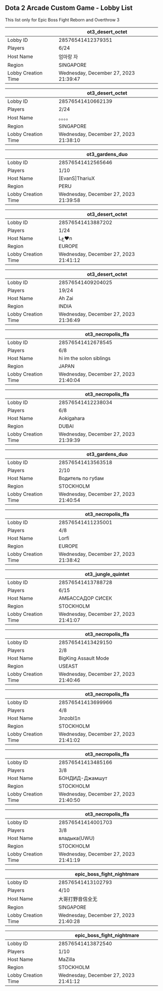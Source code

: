 ## Dota 2 Arcade Custom Game - Lobby List

This list only for Epic Boss Fight Reborn and Overthrow 3

|  | ot3_desert_octet |
| ------ | ------ |
| Lobby ID | 28576541412379351 |
| Players | 6/24 |
| Host Name | 엄마랑 자 |
| Region | SINGAPORE |
| Lobby Creation Time | Wednesday, December 27, 2023 21:39:47 |


|  | ot3_desert_octet |
| ------ | ------ |
| Lobby ID | 28576541410662139 |
| Players | 2/24 |
| Host Name | 。。。。 |
| Region | SINGAPORE |
| Lobby Creation Time | Wednesday, December 27, 2023 21:38:10 |


|  | ot3_gardens_duo |
| ------ | ------ |
| Lobby ID | 28576541412565646 |
| Players | 1/10 |
| Host Name | [EvanS]ThariuX |
| Region | PERU |
| Lobby Creation Time | Wednesday, December 27, 2023 21:39:58 |


|  | ot3_desert_octet |
| ------ | ------ |
| Lobby ID | 28576541413887202 |
| Players | 1/24 |
| Host Name | Lﻉ♥n |
| Region | EUROPE |
| Lobby Creation Time | Wednesday, December 27, 2023 21:41:12 |


|  | ot3_desert_octet |
| ------ | ------ |
| Lobby ID | 28576541409204025 |
| Players | 19/24 |
| Host Name | Ah Zai |
| Region | INDIA |
| Lobby Creation Time | Wednesday, December 27, 2023 21:36:49 |


|  | ot3_necropolis_ffa |
| ------ | ------ |
| Lobby ID | 28576541412678545 |
| Players | 6/8 |
| Host Name | hi im the solon siblings |
| Region | JAPAN |
| Lobby Creation Time | Wednesday, December 27, 2023 21:40:04 |


|  | ot3_necropolis_ffa |
| ------ | ------ |
| Lobby ID | 28576541412238034 |
| Players | 6/8 |
| Host Name | Aokigahara |
| Region | DUBAI |
| Lobby Creation Time | Wednesday, December 27, 2023 21:39:39 |


|  | ot3_gardens_duo |
| ------ | ------ |
| Lobby ID | 28576541413563518 |
| Players | 2/10 |
| Host Name | Водитель по губам |
| Region | STOCKHOLM |
| Lobby Creation Time | Wednesday, December 27, 2023 21:40:54 |


|  | ot3_necropolis_ffa |
| ------ | ------ |
| Lobby ID | 28576541411235001 |
| Players | 4/8 |
| Host Name | Lorfi |
| Region | EUROPE |
| Lobby Creation Time | Wednesday, December 27, 2023 21:38:42 |


|  | ot3_jungle_quintet |
| ------ | ------ |
| Lobby ID | 28576541413788728 |
| Players | 6/15 |
| Host Name | АМБАССАДОР СИСЕК |
| Region | STOCKHOLM |
| Lobby Creation Time | Wednesday, December 27, 2023 21:41:07 |


|  | ot3_necropolis_ffa |
| ------ | ------ |
| Lobby ID | 28576541413429150 |
| Players | 2/8 |
| Host Name | BigKing Assault Mode |
| Region | USEAST |
| Lobby Creation Time | Wednesday, December 27, 2023 21:40:46 |


|  | ot3_necropolis_ffa |
| ------ | ------ |
| Lobby ID | 28576541413699966 |
| Players | 4/8 |
| Host Name | 3nzobl1n |
| Region | STOCKHOLM |
| Lobby Creation Time | Wednesday, December 27, 2023 21:41:02 |


|  | ot3_necropolis_ffa |
| ------ | ------ |
| Lobby ID | 28576541413485166 |
| Players | 3/8 |
| Host Name | БОНДИД-Джамшут |
| Region | STOCKHOLM |
| Lobby Creation Time | Wednesday, December 27, 2023 21:40:50 |


|  | ot3_necropolis_ffa |
| ------ | ------ |
| Lobby ID | 28576541414001703 |
| Players | 3/8 |
| Host Name | владыка(UWU) |
| Region | STOCKHOLM |
| Lobby Creation Time | Wednesday, December 27, 2023 21:41:19 |


|  | epic_boss_fight_nightmare |
| ------ | ------ |
| Lobby ID | 28576541413102793 |
| Players | 4/10 |
| Host Name | 大哥打野音信全无 |
| Region | SINGAPORE |
| Lobby Creation Time | Wednesday, December 27, 2023 21:40:28 |


|  | epic_boss_fight_nightmare |
| ------ | ------ |
| Lobby ID | 28576541413872540 |
| Players | 1/10 |
| Host Name | MaZilla |
| Region | STOCKHOLM |
| Lobby Creation Time | Wednesday, December 27, 2023 21:41:12 |


